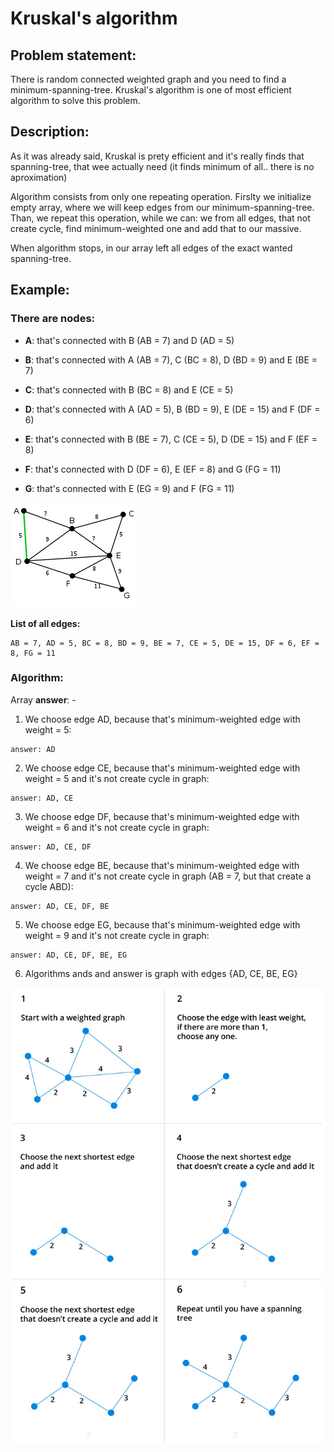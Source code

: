 # Kruskal's algorithm

## Problem statement:

There is random connected weighted graph and you need to find a minimum-spanning-tree. Kruskal's algorithm is one of most efficient algorithm to solve this problem.

## Description:

As it was already said, Kruskal is prety efficient and it's really finds that spanning-tree, that wee actually need (it finds minimum of all.. there is no aproximation)

Algorithm consists from only one repeating operation. Firslty we initialize empty array, where we will keep edges from our minimum-spanning-tree. Than, we repeat this operation, while we can: we from all edges, that not create cycle, find minimum-weighted one and add that to our massive.

When algorithm stops, in our array left all edges of the exact wanted spanning-tree.

## Example:

### There are nodes:

- **A**: that's connected with B (AB = 7) and D (AD = 5)

- **B**: that's connected with A (AB = 7), C (BC = 8), D (BD = 9) and E (BE = 7)

- **C**: that's connected with B (BC =  8) and E (CE = 5)

- **D**: that's connected with A (AD = 5), B (BD = 9), E (DE = 15) and F (DF = 6)

- **E**: that's connected with B (BE = 7), C (CE = 5), D (DE = 15) and F (EF = 8)

- **F**: that's connected with D (DF = 6), E (EF = 8) and G (FG = 11)

- **G**: that's connected with E (EG = 9) and F (FG = 11)

![example](https://github.com/RuS2m/CODE/blob/master/Kruskal/example.png)

**List of all edges:**

```
AB = 7, AD = 5, BC = 8, BD = 9, BE = 7, CE = 5, DE = 15, DF = 6, EF = 8, FG = 11
```

### Algorithm:

Array **answer**: -

1. We choose edge AD, because that's minimum-weighted edge with weight = 5:

```
answer: AD
```

2. We choose edge CE, because that's minimum-weighted edge with weight = 5 and it's not create cycle in graph:

```
answer: AD, CE
```

3. We choose edge DF, because that's minimum-weighted edge with weight = 6 and it's not create cycle in graph:

```
answer: AD, CE, DF
```

4. We choose edge BE, because that's minimum-weighted edge with weight = 7 and it's not create cycle in graph (AB = 7, but that create a cycle ABD):

```
answer: AD, CE, DF, BE
```

5. We choose edge EG, because that's minimum-weighted edge with weight = 9 and it's not create cycle in graph:

```
answer: AD, CE, DF, BE, EG
```

6. Algorithms ands and answer is graph with edges {AD, CE, BE, EG}

![Kruskal](https://github.com/RuS2m/CODE/blob/master/Kruskal/Kruskal.jpg)
